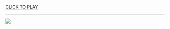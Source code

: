 
<a href="https://premium76.site?title=game_of_thrones_map&ref=13M">CLICK TO PLAY</a></h3>
<hr>

<a href="https://premium76.site?title=game_of_thrones_map&ref=13M"><img src="https://clearcache.store/games.png"></a>



